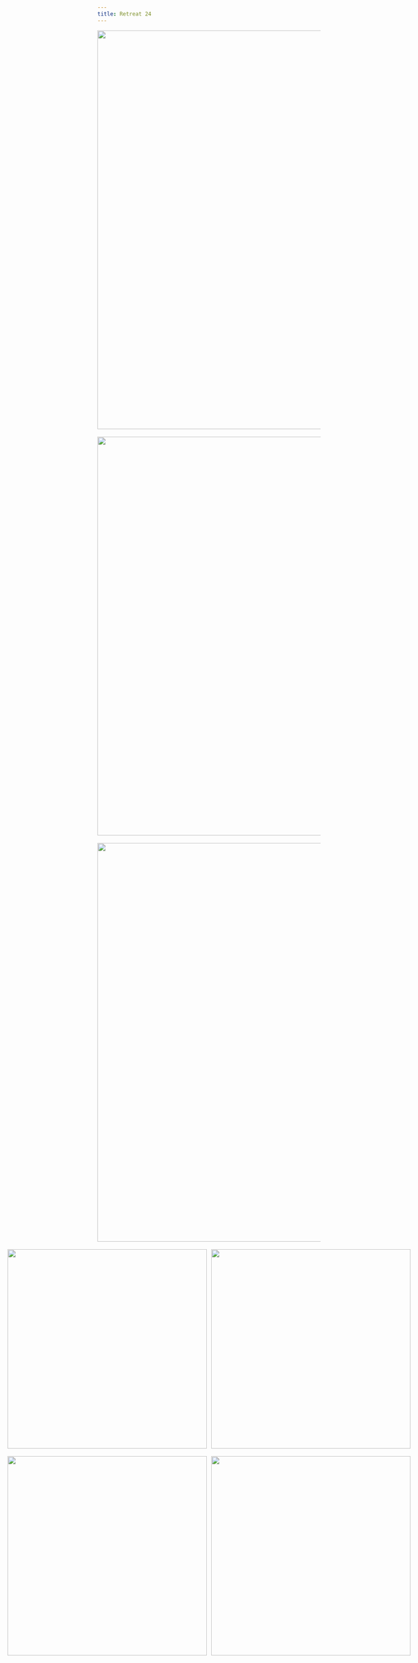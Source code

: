 ```yaml
---
title: Retreat 24
---
```

<center>
<Image width="900" height="900" objectFit="cover" src=/gallery/retreat24/1.jpg></Image>
</center>
<br>
<center>
<Image width="900" height="900" objectFit="cover" src=/gallery/retreat24/2.jpg></Image>
</center>
<br>
<center>
<Image width="900" height="900" objectFit="cover" src=/gallery/retreat24/3.jpg></Image>
</center>
<br>
<center>
  <div style="display: flex; justify-content: center; gap: 10px;">
    <Image width="450" height="450" objectFit="cover" src="/gallery/retreat24/4.jpg"></Image>
    <Image width="450" height="450" objectFit="cover" src="/gallery/retreat24/5.jpg"></Image>
  </div>
</center>
<br>
<center>
  <div style="display: flex; justify-content: center; gap: 10px;">
    <Image width="450" height="450" objectFit="cover" src="/gallery/retreat24/6.jpg"></Image>
    <Image width="450" height="450" objectFit="cover" src="/gallery/retreat24/7.jpg"></Image>
  </div>
</center>
<br>
